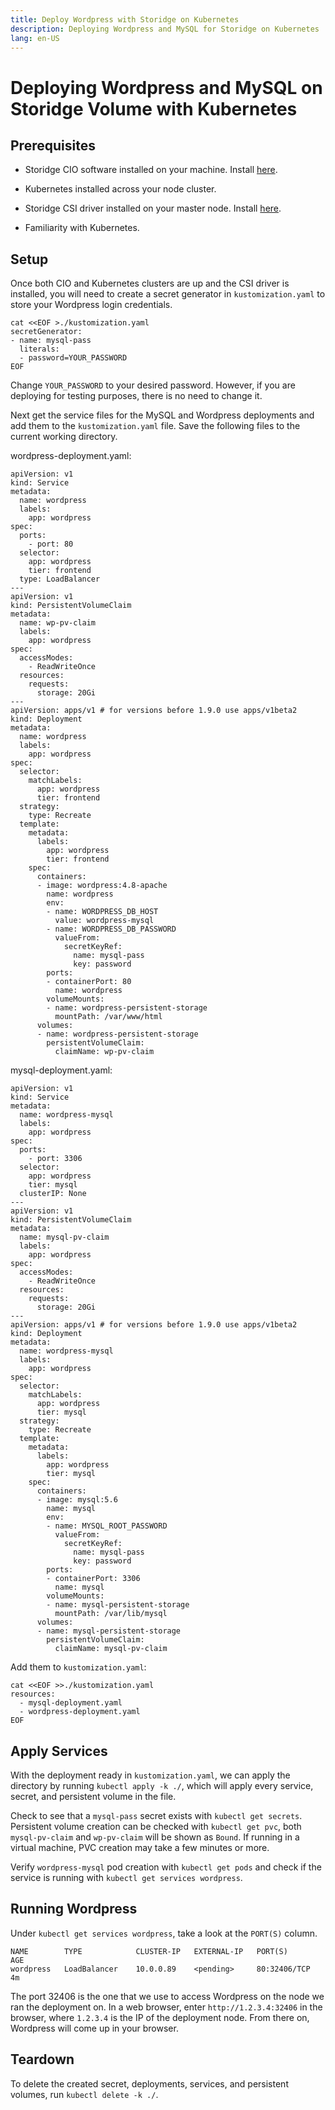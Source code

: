 ```yaml
---
title: Deploy Wordpress with Storidge on Kubernetes
description: Deploying Wordpress and MySQL for Storidge on Kubernetes
lang: en-US
---
```


# Deploying Wordpress and MySQL on Storidge Volume with Kubernetes

## **Prerequisites**

- Storidge CIO software installed on your machine. Install [here](https://docs.storidge.com/kubernetes_storage/install.html#install-storidge).

- Kubernetes installed across your node cluster.

- Storidge CSI driver installed on your master node. Install [here](https://docs.storidge.com/kubernetes_storage/initialize_cluster.html#_4-install-csi-driver).

- Familiarity with Kubernetes.

## **Setup**

Once both CIO and Kubernetes clusters are up and the CSI driver is installed, you will need to create a secret generator in `kustomization.yaml` to store your Wordpress login credentials.

```
cat <<EOF >./kustomization.yaml
secretGenerator:
- name: mysql-pass
  literals:
  - password=YOUR_PASSWORD
EOF
```

Change `YOUR_PASSWORD` to your desired password. However, if you are deploying for testing purposes, there is no need to change it.

Next get the service files for the MySQL and Wordpress deployments and add them to the `kustomization.yaml` file. Save the following files to the current working directory.

wordpress-deployment.yaml:

```
apiVersion: v1
kind: Service
metadata:
  name: wordpress
  labels:
    app: wordpress
spec:
  ports:
    - port: 80
  selector:
    app: wordpress
    tier: frontend
  type: LoadBalancer
---
apiVersion: v1
kind: PersistentVolumeClaim
metadata:
  name: wp-pv-claim
  labels:
    app: wordpress
spec:
  accessModes:
    - ReadWriteOnce
  resources:
    requests:
      storage: 20Gi
---
apiVersion: apps/v1 # for versions before 1.9.0 use apps/v1beta2
kind: Deployment
metadata:
  name: wordpress
  labels:
    app: wordpress
spec:
  selector:
    matchLabels:
      app: wordpress
      tier: frontend
  strategy:
    type: Recreate
  template:
    metadata:
      labels:
        app: wordpress
        tier: frontend
    spec:
      containers:
      - image: wordpress:4.8-apache
        name: wordpress
        env:
        - name: WORDPRESS_DB_HOST
          value: wordpress-mysql
        - name: WORDPRESS_DB_PASSWORD
          valueFrom:
            secretKeyRef:
              name: mysql-pass
              key: password
        ports:
        - containerPort: 80
          name: wordpress
        volumeMounts:
        - name: wordpress-persistent-storage
          mountPath: /var/www/html
      volumes:
      - name: wordpress-persistent-storage
        persistentVolumeClaim:
          claimName: wp-pv-claim
```

mysql-deployment.yaml:

```
apiVersion: v1
kind: Service
metadata:
  name: wordpress-mysql
  labels:
    app: wordpress
spec:
  ports:
    - port: 3306
  selector:
    app: wordpress
    tier: mysql
  clusterIP: None
---
apiVersion: v1
kind: PersistentVolumeClaim
metadata:
  name: mysql-pv-claim
  labels:
    app: wordpress
spec:
  accessModes:
    - ReadWriteOnce
  resources:
    requests:
      storage: 20Gi
---
apiVersion: apps/v1 # for versions before 1.9.0 use apps/v1beta2
kind: Deployment
metadata:
  name: wordpress-mysql
  labels:
    app: wordpress
spec:
  selector:
    matchLabels:
      app: wordpress
      tier: mysql
  strategy:
    type: Recreate
  template:
    metadata:
      labels:
        app: wordpress
        tier: mysql
    spec:
      containers:
      - image: mysql:5.6
        name: mysql
        env:
        - name: MYSQL_ROOT_PASSWORD
          valueFrom:
            secretKeyRef:
              name: mysql-pass
              key: password
        ports:
        - containerPort: 3306
          name: mysql
        volumeMounts:
        - name: mysql-persistent-storage
          mountPath: /var/lib/mysql
      volumes:
      - name: mysql-persistent-storage
        persistentVolumeClaim:
          claimName: mysql-pv-claim
```

Add them to `kustomization.yaml`:

```
cat <<EOF >>./kustomization.yaml
resources:
  - mysql-deployment.yaml
  - wordpress-deployment.yaml
EOF
```

## **Apply Services**

With the deployment ready in `kustomization.yaml`, we can apply the directory by running `kubectl apply -k ./`, which will apply every service, secret, and persistent volume in the file.

Check to see that a `mysql-pass` secret exists with `kubectl get secrets`. Persistent volume creation can be checked with `kubectl get pvc`, both `mysql-pv-claim` and `wp-pv-claim` will be shown as `Bound`. If running in a virtual machine, PVC creation may take a few minutes or more.

Verify `wordpress-mysql` pod creation with `kubectl get pods` and check if the service is running with `kubectl get services wordpress`.

## **Running Wordpress**

Under `kubectl get services wordpress`, take a look at the `PORT(S)` column.

```
NAME        TYPE            CLUSTER-IP   EXTERNAL-IP   PORT(S)        AGE
wordpress   LoadBalancer    10.0.0.89    <pending>     80:32406/TCP   4m
```

The port 32406 is the one that we use to access Wordpress on the node we ran the deployment on. In a web browser, enter `http://1.2.3.4:32406` in the browser, where `1.2.3.4` is the IP of the deployment node. From there on, Wordpress will come up in your browser.

## **Teardown**

To delete the created secret, deployments, services, and persistent volumes, run `kubectl delete -k ./`.